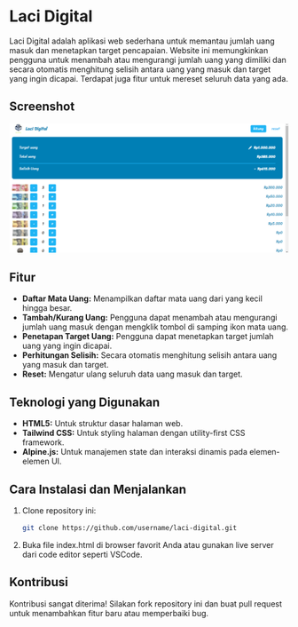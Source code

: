 # Laci Digital

Laci Digital adalah aplikasi web sederhana untuk memantau jumlah uang masuk dan menetapkan target pencapaian. Website ini memungkinkan pengguna untuk menambah atau mengurangi jumlah uang yang dimiliki dan secara otomatis menghitung selisih antara uang yang masuk dan target yang ingin dicapai. Terdapat juga fitur untuk mereset seluruh data yang ada.

## Screenshot
![Screenshot web](/Ss/Preview.png)

## Fitur

- **Daftar Mata Uang:** Menampilkan daftar mata uang dari yang kecil hingga besar.
- **Tambah/Kurang Uang:** Pengguna dapat menambah atau mengurangi jumlah uang masuk dengan mengklik tombol di samping ikon mata uang.
- **Penetapan Target Uang:** Pengguna dapat menetapkan target jumlah uang yang ingin dicapai.
- **Perhitungan Selisih:** Secara otomatis menghitung selisih antara uang yang masuk dan target.
- **Reset:** Mengatur ulang seluruh data uang masuk dan target.

## Teknologi yang Digunakan

- **HTML5:** Untuk struktur dasar halaman web.
- **Tailwind CSS:** Untuk styling halaman dengan utility-first CSS framework.
- **Alpine.js:** Untuk manajemen state dan interaksi dinamis pada elemen-elemen UI.


## Cara Instalasi dan Menjalankan

1. Clone repository ini:
   ```bash
   git clone https://github.com/username/laci-digital.git
2. Buka file index.html di browser favorit Anda atau gunakan live server dari code editor seperti VSCode.

## Kontribusi
Kontribusi sangat diterima! Silakan fork repository ini dan buat pull request untuk menambahkan fitur baru atau memperbaiki bug.
